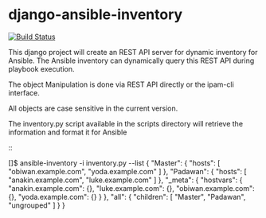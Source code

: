 django-ansible-inventory
========================

[![Build Status](https://travis-ci.org/infodot-be/django-ansible-inventory.svg?branch=master)](https://travis-ci.org/infodot-be/django-ansible-inventory)

This django project will create an REST API server for dynamic inventory for Ansible.
The Ansible inventory can dynamically query this REST API during playbook execution.

The object Manipulation is done via REST API directly or the ipam-cli interface.

All objects are case sensitive in the current version.

The inventory.py script available in the scripts directory will retrieve the information and format it for Ansible

::

  []$ ansible-inventory -i inventory.py --list
  {
      "Master": {
          "hosts": [
              "obiwan.example.com",
              "yoda.example.com"
          ]
      },
      "Padawan": {
          "hosts": [
              "anakin.example.com",
              "luke.example.com"
          ]
      },
      "_meta": {
          "hostvars": {
              "anakin.example.com": {},
              "luke.example.com": {},
              "obiwan.example.com": {},
              "yoda.example.com": {}
          }
      },
      "all": {
          "children": [
              "Master",
              "Padawan",
              "ungrouped"
          ]
      }
  }
